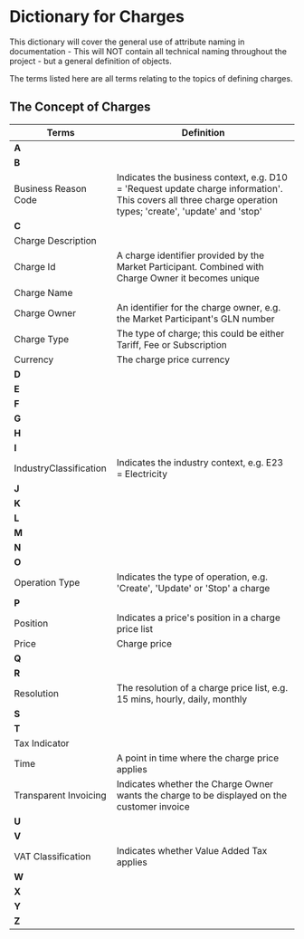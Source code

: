 # **Dictionary for Charges**

This dictionary will cover the general use of attribute naming in documentation - This will NOT contain all technical naming throughout the project - but a general definition of objects.

The terms listed here are all terms relating to the topics of defining charges.

## **The Concept of Charges**

| Terms | Definition    |
|----------|-------------|
| **A** |   |
| **B** |   |
| Business Reason Code | Indicates the business context, e.g. D10 = 'Request update charge information'. This covers all three charge operation types; 'create', 'update' and 'stop' |
| **C** |   |
| Charge Description |  |
| Charge Id | A charge identifier provided by the Market Participant. Combined with Charge Owner it becomes unique |
| Charge Name |  |
| Charge Owner | An identifier for the charge owner, e.g. the Market Participant's GLN number |
| Charge Type | The type of charge; this could be either Tariff, Fee or Subscription  |
| Currency |The charge price currency |
| **D** |   |
| **E** |   |
| **F** |   |
| **G** |   |
| **H** |   |
| **I** |   |
| IndustryClassification | Indicates the industry context, e.g. E23 = Electricity |
| **J** |   |
| **K** |   |
| **L** |   |
| **M** |   |
| **N** |   |
| **O** |   |
| Operation Type | Indicates the type of operation, e.g. 'Create', 'Update' or 'Stop' a charge |
| **P** |   |
| Position | Indicates a price's position in a charge price list |
| Price | Charge price |
| **Q** |   |
| **R** |   |
| Resolution | The resolution of a charge price list, e.g. 15 mins, hourly, daily, monthly |
| **S** |   |
| **T** |   |
| Tax Indicator |  |
| Time | A point in time where the charge price applies |
| Transparent Invoicing | Indicates whether the Charge Owner wants the charge to be displayed on the customer invoice |
| **U** |   |
| **V** |   |
| VAT Classification | Indicates whether Value Added Tax applies |
| **W** |   |
| **X** |   |
| **Y** |   |
| **Z** |   |
